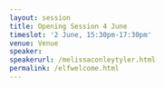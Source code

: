 ```yaml
---
layout: session
title: Opening Session 4 June
timeslot: '2 June, 15:30pm-17:30pm'
venue: Venue
speaker:
speakerurl: /melissaconleytyler.html
permalink: /elfwelcome.html
---
```

